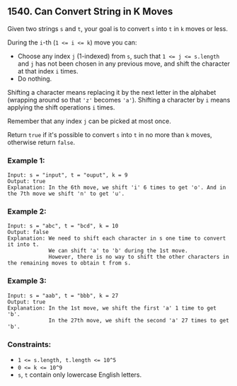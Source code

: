## 1540. Can Convert String in K Moves

Given two strings ```s``` and ```t```, your goal is to convert ```s``` into ```t``` in ```k``` moves or less.

During the ```i```-th (```1 <= i <= k```) move you can:

* Choose any index ```j``` (1-indexed) from ```s```, such that ```1 <= j <= s.length``` and ```j``` has not been chosen in any previous move, and shift the character at that index ```i``` times.
* Do nothing.

Shifting a character means replacing it by the next letter in the alphabet (wrapping around so that ```'z'``` becomes ```'a'```). Shifting a character by ```i``` means applying the shift operations ```i``` times.

Remember that any index ```j``` can be picked at most once.

Return ```true``` if it's possible to convert ```s``` into ```t``` in no more than ```k``` moves, otherwise return ```false```.

### Example 1:
```
Input: s = "input", t = "ouput", k = 9
Output: true
Explanation: In the 6th move, we shift 'i' 6 times to get 'o'. And in the 7th move we shift 'n' to get 'u'.
```
### Example 2:
```
Input: s = "abc", t = "bcd", k = 10
Output: false
Explanation: We need to shift each character in s one time to convert it into t.
             We can shift 'a' to 'b' during the 1st move.
             However, there is no way to shift the other characters in the remaining moves to obtain t from s.
```
### Example 3:
```
Input: s = "aab", t = "bbb", k = 27
Output: true
Explanation: In the 1st move, we shift the first 'a' 1 time to get 'b'.
             In the 27th move, we shift the second 'a' 27 times to get 'b'.
```

### Constraints:

* ```1 <= s.length, t.length <= 10^5```
* ```0 <= k <= 10^9```
* ```s```, ```t``` contain only lowercase English letters.